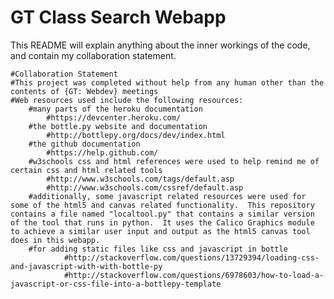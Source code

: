 GT Class Search Webapp
======================

This README will explain anything about the inner workings of the code, and contain my collaboration statement.

    #Collaboration Statement
    #This project was completed without help from any human other than the contents of {GT: Webdev} meetings
    #Web resources used include the following resources:
        #many parts of the heroku documentation
            #https://devcenter.heroku.com/
        #the bottle.py website and documentation
            #http://bottlepy.org/docs/dev/index.html
        #the github documentation
            #https://help.github.com/
        #w3schools css and html references were used to help remind me of certain css and html related tools
            #http://www.w3schools.com/tags/default.asp
            #http://www.w3schools.com/cssref/default.asp
        #additionally, some javascript related resources were used for some of the html5 and canvas related functionality.  This repository contains a file named "localtool.py" that contains a similar version of the tool that runs in python.  It uses the Calico Graphics module to achieve a similar user input and output as the html5 canvas tool does in this webapp.
        #for adding static files like css and javascript in bottle
                #http://stackoverflow.com/questions/13729394/loading-css-and-javascript-with-with-bottle-py
                #http://stackoverflow.com/questions/6978603/how-to-load-a-javascript-or-css-file-into-a-bottlepy-template